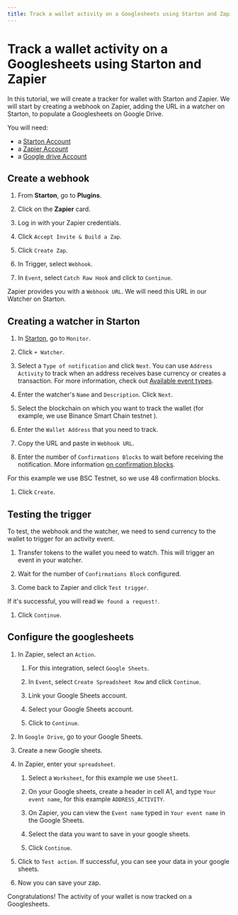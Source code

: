 ```yaml
---
title: Track a wallet activity on a Googlesheets using Starton and Zapier
---
```

# Track a wallet activity on a Googlesheets using Starton and Zapier

In this tutorial, we will create a tracker for wallet with Starton and Zapier. We will start by creating a webhook on Zapier, adding the URL in a watcher on Starton, to populate a Googlesheets on Google Drive.


You will need:

- a [Starton Account](https://starton.io)
- a [Zapier Account](https://zapier.com)
- a [Google drive Account](https://sheets.google.com)


## Create a webhook

1. From **Starton**, go to **Plugins**.

1. Click on the **Zapier** card.

1. Log in with your Zapier credentials.

1. Click `Accept Invite & Build a Zap`.

1. Click `Create Zap`.

1. In Trigger, select `Webhook`.

1. In `Event`, select `Catch Raw Hook` and click to `Continue`.

Zapier provides you with a `Webhook URL`. We will need this URL in our Watcher on Starton.


## Creating a watcher in Starton

1. In [Starton](https://app.starton.io/monitor), go to `Monitor`.

1.  Click `+ Watcher`.

1. Select a `Type of notification` and click `Next`. You can use `Address Activity` to track when an address receives base currency or creates a transaction. For more information, check out [Available event types](https://docs.beta.starton.io//docs/Watcher/available-event-types).

1. Enter the watcher's `Name` and `Description`. Click `Next`.

1. Select the blockchain on which you want to track the wallet (for example, we use Binance Smart Chain testnet ).

1. Enter the `Wallet Address` that you need to track.

1. Copy the URL and paste in `Webhook URL`.

1. Enter the  number of `Confirmations Blocks` to wait before receiving the notification. More information [on confirmation blocks](https://docs.beta.starton.io/docs/Watcher/confirmation-blocks).

  For this example we use BSC Testnet, so we use 48 confirmation blocks.

1. Click `Create`.

## Testing the trigger

To test, the webhook and the watcher, we need to send currency to the wallet to trigger for an activity event.

1. Transfer tokens to the wallet you need to watch. This will trigger an event in your watcher.

1. Wait for the number of `Confirmations Block` configured.

1. Come back to Zapier and click `Test trigger`.

 If it's successful, you will read `We found a request!`.

 1. Click `Continue`.

## Configure the googlesheets

1. In Zapier, select an `Action`.

    1. For this integration, select `Google Sheets`.

    1. In `Event`,  select `Create Spreadsheet Row` and click `Continue`.

    1. Link your Google Sheets account.

    1. Select your Google Sheets account.  

    1. Click to `Continue`.

1. In `Google Drive`, go to your Google Sheets.

1. Create a new Google sheets.

1. In Zapier, enter your `spreadsheet`.

    1. Select a `Worksheet`, for this example we use `Sheet1`.

    1. On your Google sheets, create a header in cell A1, and type `Your event name`, for this example `ADDRESS_ACTIVITY`.

    1. On Zapier, you can view the `Event name` typed in `Your event name` in the Google Sheets.

    1. Select the data you want to save in your google sheets.

    1. Click `Continue`.

1. Click to `Test action`. If successful, you can see your data in your google sheets.

1. Now you can save your zap.


Congratulations! The activity of your wallet is now tracked on a Googlesheets.
